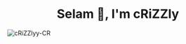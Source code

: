 
<h1 align="center">Selam 👋, I'm cRiZZly</h1>

<p align="left"> <img src="https://komarev.com/ghpvc/?username=cRiZZlyy-CR&label=Profile%20views&color=0e75b6&style=flat" alt="cRiZZlyy-CR" /> </p>
